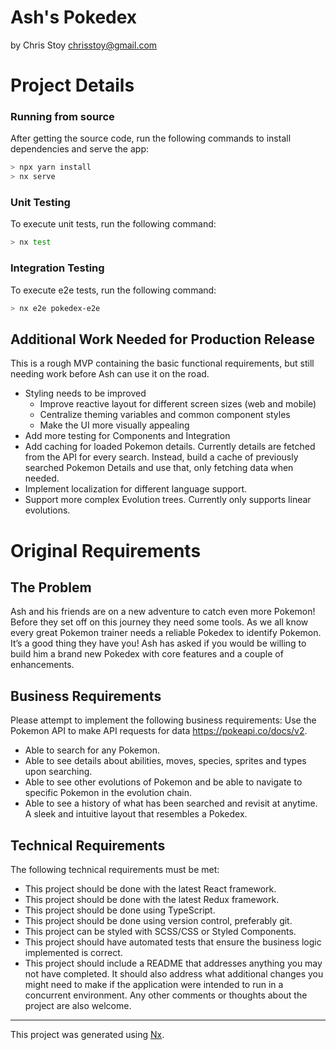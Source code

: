 # Ash's Pokedex

by Chris Stoy
chrisstoy@gmail.com

# Project Details

### Running from source

After getting the source code, run the following commands to install dependencies and serve the app:

```bash
> npx yarn install
> nx serve
```

### Unit Testing

To execute unit tests, run the following command:

```bash
> nx test
```

### Integration Testing

To execute e2e tests, run the following command:

```bash
> nx e2e pokedex-e2e
```

## Additional Work Needed for Production Release

This is a rough MVP containing the basic functional requirements, but still needing work before Ash can use it on the road.

- Styling needs to be improved
  - Improve reactive layout for different screen sizes (web and mobile)
  - Centralize theming variables and common component styles
  - Make the UI more visually appealing
- Add more testing for Components and Integration
- Add caching for loaded Pokemon details. Currently details are fetched from the API for every search. Instead, build a cache of previously searched Pokemon Details and use that, only fetching data when needed.
- Implement localization for different language support.
- Support more complex Evolution trees. Currently only supports linear evolutions.

# Original Requirements

## The Problem

Ash and his friends are on a new adventure to catch even more Pokemon! Before they set off on this journey they need some tools. As we all know every great Pokemon trainer needs a reliable Pokedex to identify Pokemon. It’s a good thing they have you! Ash has asked if you would be willing to build him a brand new Pokedex with core features and a couple of enhancements.

## Business Requirements

Please attempt to implement the following business requirements:
Use the Pokemon API to make API requests for data https://pokeapi.co/docs/v2.

- Able to search for any Pokemon.
- Able to see details about abilities, moves, species, sprites and types upon searching.
- Able to see other evolutions of Pokemon and be able to navigate to specific Pokemon in the evolution chain.
- Able to see a history of what has been searched and revisit at anytime. A sleek and intuitive layout that resembles a Pokedex.

## Technical Requirements

The following technical requirements must be met:

- This project should be done with the latest React framework.
- This project should be done with the latest Redux framework.
- This project should be done using TypeScript.
- This project should be done using version control, preferably git.
- This project can be styled with SCSS/CSS or Styled Components.
- This project should have automated tests that ensure the business logic implemented is correct.
- This project should include a README that addresses anything you may not have completed. It should also address what additional changes you might need to make if the application were intended to run in a concurrent environment. Any other comments or thoughts about the project are also welcome.

---

This project was generated using [Nx](https://nx.dev).
